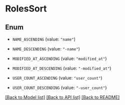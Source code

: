 # RolesSort

## Enum


* `NAME_ASCENDING` (value: `"name"`)

* `NAME_DESCENDING` (value: `"-name"`)

* `MODIFIED_AT_ASCENDING` (value: `"modified_at"`)

* `MODIFIED_AT_DESCENDING` (value: `"-modified_at"`)

* `USER_COUNT_ASCENDING` (value: `"user_count"`)

* `USER_COUNT_DESCENDING` (value: `"-user_count"`)


[[Back to Model list]](../README.md#documentation-for-models) [[Back to API list]](../README.md#documentation-for-api-endpoints) [[Back to README]](../README.md)


